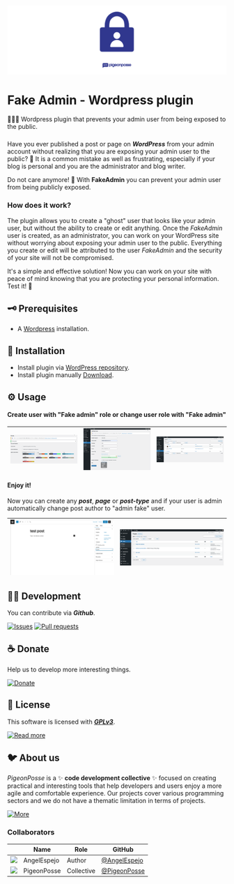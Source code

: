 <!-- 

██████╗ ██╗ ██████╗ ███████╗ ██████╗ ███╗   ██╗ 
██╔══██╗██║██╔════╝ ██╔════╝██╔═══██╗████╗  ██║ 
██████╔╝██║██║  ███╗█████╗  ██║   ██║██╔██╗ ██║ 
██╔═══╝ ██║██║   ██║██╔══╝  ██║   ██║██║╚██╗██║ 
██║     ██║╚██████╔╝███████╗╚██████╔╝██║ ╚████║ 
╚═╝     ╚═╝ ╚═════╝ ╚══════╝ ╚═════╝ ╚═╝  ╚═══╝ 
                                                
██████╗  ██████╗ ███████╗███████╗███████╗       
██╔══██╗██╔═══██╗██╔════╝██╔════╝██╔════╝       
██████╔╝██║   ██║███████╗███████╗█████╗         
██╔═══╝ ██║   ██║╚════██║╚════██║██╔══╝         
██║     ╚██████╔╝███████║███████║███████╗       
╚═╝      ╚═════╝ ╚══════╝╚══════╝╚══════╝       
                                                
                                                
                                                
█████╗█████╗█████╗█████╗█████╗█████╗█████╗█████╗
╚════╝╚════╝╚════╝╚════╝╚════╝╚════╝╚════╝╚════╝
                                                
                                                
                                                
███████╗ █████╗ ██╗  ██╗███████╗                
██╔════╝██╔══██╗██║ ██╔╝██╔════╝                
█████╗  ███████║█████╔╝ █████╗                  
██╔══╝  ██╔══██║██╔═██╗ ██╔══╝                  
██║     ██║  ██║██║  ██╗███████╗                
╚═╝     ╚═╝  ╚═╝╚═╝  ╚═╝╚══════╝                
                                                
 █████╗ ██████╗ ███╗   ███╗██╗███╗   ██╗        
██╔══██╗██╔══██╗████╗ ████║██║████╗  ██║        
███████║██║  ██║██╔████╔██║██║██╔██╗ ██║        
██╔══██║██║  ██║██║╚██╔╝██║██║██║╚██╗██║        
██║  ██║██████╔╝██║ ╚═╝ ██║██║██║ ╚████║        
╚═╝  ╚═╝╚═════╝ ╚═╝     ╚═╝╚═╝╚═╝  ╚═══╝        
                                                
CREATED BY ANGELO
DEVELOPED BY PIGEONPOSSE

 -->

[![IMAGE](docs/banner.png)](https://pigeonposse.com)

# Fake Admin - Wordpress plugin

🕵️‍♀️🔌 Wordpress plugin that prevents your admin user from being exposed to the public.

###

Have you ever published a post or page on ***WordPress*** from your admin account without realizing that you are exposing your admin user to the public? 🙈 It is a common mistake as well as frustrating, especially if your blog is personal and you are the administrator and blog writer.

Do not care anymore! 🤗 With **FakeAdmin** you can prevent your admin user from being publicly exposed.

### How does it work?

The plugin allows you to create a "ghost" user that looks like your admin user, but without the ability to create or edit anything. Once the *FakeAdmin* user is created, as an administrator, you can work on your WordPress site without worrying about exposing your admin user to the public. Everything you create or edit will be attributed to the user *FakeAdmin* and the security of your site will not be compromised.


It's a simple and effective solution! Now you can work on your site with peace of mind knowing that you are protecting your personal information. Test it! 🚀

## 🗝 Prerequisites

- A [Wordpress](https://wordpress.org/download/) installation.

## 🔑 Installation

- Install plugin via [WordPress repository](https://wordpress.org/plugins/).
- Install plugin manually [Download](https://github.com/pigeonposse/fake-admin/releases).

## ⚙️ Usage

#### Create user with "Fake admin" role or change user role with "Fake admin"

| ![Guide 1](docs/guide-1.png) | ![Guide 2](docs/guide-2.png) | ![Guide 3](docs/guide-3.png) |
| -------------- | -------------- | -------------- |

#### Enjoy it!

Now you can create any ***post***, ***page*** or ***post-type*** and if your user is admin automatically change post author to "admin fake" user.

| ![Guide 4](docs/guide-4.png) | ![Guide 5](docs/guide-5.png) |
| ------------------------- | ------------------------- |


## 👨‍💻 Development

You can contribute via **_Github_**.

[![Issues](https://img.shields.io/badge/Issues-grey?style=flat-square)](https://github.com/pigeonposse/fake-admin/issues)
[![Pull requests](https://img.shields.io/badge/Pulls-grey?style=flat-square)](https://github.com/pigeonposse/fake-admin/pulls)


## ☕ Donate

Help us to develop more interesting things.

[![Donate](https://img.shields.io/badge/Donate-grey?style=flat-square)](https://pigeonposse.com/?popup=donate)


## 📜 License

This software is licensed with ***[GPLv3](/LICENSE)***.

[![Read more](https://img.shields.io/badge/Read-more-grey?style=flat-square)](/LICENSE)

## 🐦 About us

_PigeonPosse_ is a ✨ **code development collective** ✨ focused on creating practical and interesting tools that help developers and users enjoy a more agile and comfortable experience. Our projects cover various programming sectors and we do not have a thematic limitation in terms of projects.

[![More](https://img.shields.io/badge/Read-more-grey?style=flat-square)](https://github.com/PigeonPosse)

### Collaborators

|                                                                                    | Name        | Role         | GitHub                                         |
| ---------------------------------------------------------------------------------- | ----------- | ------------ | ---------------------------------------------- |
| <img src="https://github.com/AngelEspejo.png?size=72" /> | AngelEspejo | Author      | [@AngelEspejo](https://github.com/AngelEspejo) |
| <img src="https://github.com/PigeonPosse.png?size=72" /> | PigeonPosse | Collective	  | [@PigeonPosse](https://github.com/PigeonPosse) |


<br>
